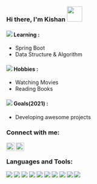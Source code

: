 ### Hi there, I'm Kishan <img src="https://raw.githubusercontent.com/MartinHeinz/MartinHeinz/master/wave.gif" width="40px">



####  <img src="https://img.icons8.com/color/20/4a90e2/learning.png"/> Learning :
  - Spring Boot <br>
  - Data Structure & Algorithm

#### <img src="https://img.icons8.com/fluency/20/4a90e2/drawing.png"/> Hobbies :
- Watching Movies <br>
- Reading Books

#### <img src="https://img.icons8.com/color/20/4a90e2/goal--v1.png"/> Goals(2021) :
- Developing awesome projects


### Connect with me:

[<img align="left" alt="LinkedIn" width="22px" src="https://cdn.jsdelivr.net/npm/simple-icons@v3/icons/linkedin.svg" />][linkedin]
[<img align="left" alt="Instagram" width="22px" src="https://cdn.jsdelivr.net/npm/simple-icons@v3/icons/gmail.svg" />][gmail]

<br />




### Languages and Tools:
                                                                                                        
<p align="left"> 
    <img src="https://img.icons8.com/color/48/000000/java-coffee-cup-logo--v2.png"/>
    <img src="https://img.icons8.com/color/48/000000/python--v1.png"/>
    <img src="https://img.icons8.com/fluency/48/000000/mysql-logo.png"/>
    <img src="https://img.icons8.com/color/48/000000/spring-logo.png"/>
    <img src="https://img.icons8.com/color/48/000000/angularjs.png"/>
    <img src="https://img.icons8.com/color/48/000000/html-5--v1.png"/>
    <img src="https://img.icons8.com/color/48/000000/css3.png"/>
    <img src="https://img.icons8.com/color/48/000000/intellij-idea.png"/>
    <img src="https://img.icons8.com/fluency/48/000000/visual-studio-code-2019.png"/>
    <a href="https://git-scm.com/" target="_blank"> <img src="https://img.icons8.com/ios-filled/50/fa314a/git.png"/> </a> 
    
</p>
<br />
<br />


[gmail]: mailto:iammanish041@gmail.com
[linkedin]:https://www.linkedin.com/in/kishan-kandu-1446321aa/
  

<!--
**iamkishan067/iamkishan067** is a ✨ _special_ ✨ repository because its `README.md` (this file) appears on your GitHub profile.

Here are some ideas to get you started:

- 🔭 I’m currently working on ...
- 🌱 I’m currently learning ...
- 👯 I’m looking to collaborate on ...
- 🤔 I’m looking for help with ...
- 💬 Ask me about ...
- 📫 How to reach me: ...
- 😄 Pronouns: ...
- ⚡ Fun fact: ...
-->
